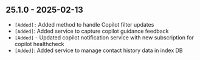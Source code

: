 ## 25.1.0 - 2025-02-13 ##

- `[Added]:` Added method to handle Copilot filter updates
- `[Added]`: Added service to capture copilot guidance feedback
- `[Added]` - Updated copilot notification service with new subscription for copilot healthcheck
- `[Added]`: Added service to manage contact history data in index DB